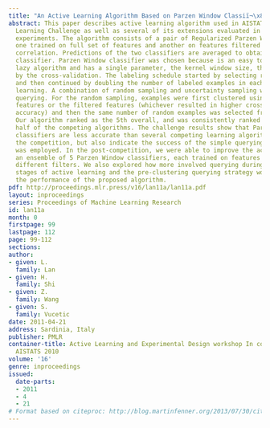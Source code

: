 ```yaml
---
title: "An Active Learning Algorithm Based on Parzen Window Classiï¬\x81cation"
abstract: This paper describes active learning algorithm used in AISTATS 2010 Active
  Learning Challenge as well as several of its extensions evaluated in the post-competition
  experiments. The algorithm consists of a pair of Regularized Parzen Window Classifiers,
  one trained on full set of features and another on features filtered using Pearson
  correlation. Predictions of the two classifiers are averaged to obtain the ensemble
  classifier. Parzen Window classifier was chosen because is an easy to implement
  lazy algorithm and has a single parameter, the kernel window size, that is determined
  by the cross-validation. The labeling schedule started by selecting random 20 examples
  and then continued by doubling the number of labeled examples in each round of active
  learning. A combination of random sampling and uncertainty sampling was used for
  querying. For the random sampling, examples were first clustered using either all
  features or the filtered features (whichever resulted in higher cross-validated
  accuracy) and then the same number of random examples was selected from each cluster.
  Our algorithm ranked as the 5th overall, and was consistently ranked in the upper
  half of the competing algorithms. The challenge results show that Parzen Window
  classifiers are less accurate than several competing learning algorithms used in
  the competition, but also indicate the success of the simple querying strategy that
  was employed. In the post-competition, we were able to improve the accuracy by using
  an ensemble of 5 Parzen Window classifiers, each trained on features selected by
  different filters. We also explored how more involved querying during the initial
  stages of active learning and the pre-clustering querying strategy would influence
  the performance of the proposed algorithm.
pdf: http://proceedings.mlr.press/v16/lan11a/lan11a.pdf
layout: inproceedings
series: Proceedings of Machine Learning Research
id: lan11a
month: 0
firstpage: 99
lastpage: 112
page: 99-112
sections: 
author:
- given: L.
  family: Lan
- given: H.
  family: Shi
- given: Z.
  family: Wang
- given: S.
  family: Vucetic
date: 2011-04-21
address: Sardinia, Italy
publisher: PMLR
container-title: Active Learning and Experimental Design workshop In conjunction with
  AISTATS 2010
volume: '16'
genre: inproceedings
issued:
  date-parts:
  - 2011
  - 4
  - 21
# Format based on citeproc: http://blog.martinfenner.org/2013/07/30/citeproc-yaml-for-bibliographies/
---
```

